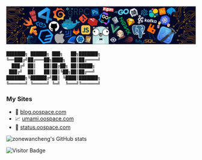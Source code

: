 # 
<img src='header.png' />

```
███████╗ ██████╗ ███╗   ██╗███████╗  
╚══███╔╝██╔═══██╗████╗  ██║██╔════╝   
  ███╔╝ ██║   ██║██╔██╗ ██║█████╗   
 ███╔╝  ██║   ██║██║╚██╗██║██╔══╝   
███████╗╚██████╔╝██║ ╚████║███████╗ 
╚══════╝ ╚═════╝ ╚═╝  ╚═══╝╚══════╝  
```

### My Sites
* 📄 <a target="_blank" href="https://blog.oospace.com">blog.oospace.com</a>
* 📈 <a target="_blank" href="https://umami.oospace.com/share/v94cClo1WF02Xroe/blog.oospace.com">umami.oospace.com</a>
* 🚥 <a target="_blank" href="https://status.oospace.com">status.oospace.com</a>


![zonewancheng's GitHub stats](https://github-readme-stats.vercel.app/api?username=zonewancheng&count_private=true&include_all_commits=true&theme=dracula)

![Visitor Badge](https://visitor-badge.laobi.icu/badge?page_id=zonewancheng.zonewancheng)
